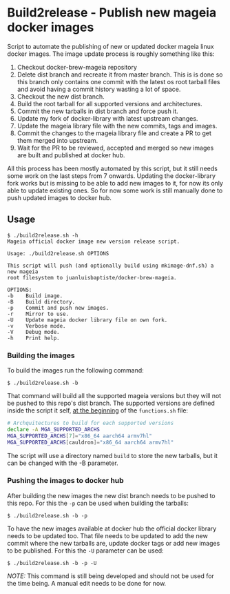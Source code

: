 # Build2release - Publish new mageia docker images

Script to automate the publishing of new or updated docker mageia linux docker images.  The image update process is roughly something like this:

1. Checkout docker-brew-mageia repository
2. Delete dist branch and recreate it from master branch. This is is done so this branch only contains one commit with the latest os root tarball files and avoid having a commit history wasting a lot of space.
3. Checkout the new dist branch.
4. Build the root tarball for all supported versions and architectures.
5. Commit the new tarballs in dist branch and force push it.
6. Update my fork of docker-library with latest upstream changes.
7. Update the mageia library file with the new commits, tags and images.
8. Commit the changes to the mageia library file and create a PR to get them merged into upstream.
9. Wait for the PR to be reviewed, accepted and merged so new images are built and published at docker hub.

All this process has been mostly automated by this script, but it still needs some work on the last steps from 7 onwards. Updating the docker-library fork works but is missing to be able to add new images to it, for now its only able to update existing ones. So for now some work is still manually done to push updated images to docker hub.

## Usage

```
$ ./build2release.sh -h
Mageia official docker image new version release script.

Usage: ./build2release.sh OPTIONS

This script will push (and optionally build using mkimage-dnf.sh) a new mageia
root filesystem to juanluisbaptiste/docker-brew-mageia.

OPTIONS:
-b    Build image.
-B    Build directory.
-p    Commit and push new images.
-r    Mirror to use.
-U    Update mageia docker library file on own fork.
-v    Verbose mode.
-V    Debug mode.
-h    Print help.
````

### Building the images

To build the images run the following command:

```
$ ./build2release.sh -b
```

That command will build all the supported mageia versions but they will not be pushed to this repo's dist branch. The supported versions are defined inside the script it self, [at the beginning](https://github.com/juanluisbaptiste/docker-brew-mageia/blob/83c0b981e41d8d2e7bf7c128c4550fb8a98790c9/build2release/functions.sh#L3) of the `functions.sh` file:

```bash
# Archquitectures to build for each supported versions
declare -A MGA_SUPPORTED_ARCHS
MGA_SUPPORTED_ARCHS[7]="x86_64 aarch64 armv7hl"
MGA_SUPPORTED_ARCHS[cauldron]="x86_64 aarch64 armv7hl"
```
The script will use a directory named `build` to store the new tarballs, but it can be changed with the -B parameter.

### Pushing the images to docker hub

After building the new images the new dist branch needs to be pushed to this repo. For this the `-p` can be used when building the tarballs:

```
$ ./build2release.sh -b -p
```

To have the new images available at docker hub the official docker library needs to be updated too. That file needs to be updated to add the new commit where the new tarballs are, update docker tags or add new images to be published. For this the `-U` parameter can be used:

```
$ ./build2release.sh -b -p -U
```
*NOTE:*  This command is still being developed and should not be used for the time being. A manual edit needs to be done for now.
